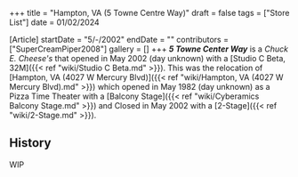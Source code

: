 +++
title = "Hampton, VA (5 Towne Centre Way)"
draft = false
tags = ["Store List"]
date = 01/02/2024

[Article]
startDate = "5/-/2002"
endDate = ""
contributors = ["SuperCreamPiper2008"]
gallery = []
+++
<b><i>5 Towne Center Way</b></i> is a <i>Chuck E. Cheese's</i> that opened in May 2002 (day unknown) with a [Studio C Beta, 32M]({{< ref "wiki/Studio C Beta.md" >}}).
This was the relocation of [Hampton, VA (4027 W Mercury Blvd)]({{< ref "wiki/Hampton, VA (4027 W Mercury Blvd).md" >}}) which opened in May 1982 (day unknown) as a Pizza Time Theater with a [Balcony Stage]({{< ref "wiki/Cyberamics Balcony Stage.md" >}}) and Closed in May 2002 with a [2-Stage]({{< ref "wiki/2-Stage.md" >}}).
<h2>History</h2>
WIP